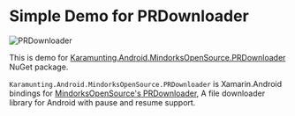 # Simple Demo for PRDownloader

![PRDownloader](https://api.nuget.org/v3-flatcontainer/karamunting.android.mindorksopensource.prdownloader/0.6.0.1/icon)

This is demo for [Karamunting.Android.MindorksOpenSource.PRDownloader](https://www.nuget.org/packages/Karamunting.Android.MindorksOpenSource.PRDownloader/) NuGet package.

`Karamunting.Android.MindorksOpenSource.PRDownloader` is Xamarin.Android bindings for [MindorksOpenSource's PRDownloader](https://github.com/MindorksOpenSource/PRDownloader), A file downloader library for Android with pause and resume support.

